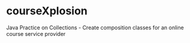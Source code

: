 # courseXplosion
Java Practice on Collections - Create composition classes for an online course service provider
